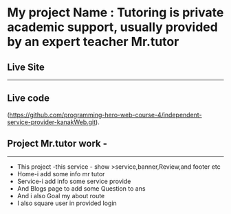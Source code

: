  # My project Name : Tutoring is private academic support, usually provided by an expert teacher **Mr.tutor**

## Live Site

<hr>

## Live code
(https://github.com/programming-hero-web-course-4/independent-service-provider-kanakWeb.git).


## Project Mr.tutor work -
<hr>
<ul>
<li>This project -this service - show >service,banner,Review,and footer etc</li>
<li>Home-i add some info mr tutor</li>
<li>Service-i add info some service provide</li>
<li>And Blogs page to add some Question to ans </li>
<li>And i also Goal my about route</li>
<li>I also square user in provided login </li>
</ul>